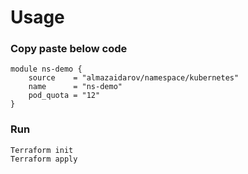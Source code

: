 # Usage
### Copy paste below code
```
module ns-demo {
    source    = "almazaidarov/namespace/kubernetes"
    name      = "ns-demo"
    pod_quota = "12"
}
```

### Run
```
Terraform init 
Terraform apply
```
